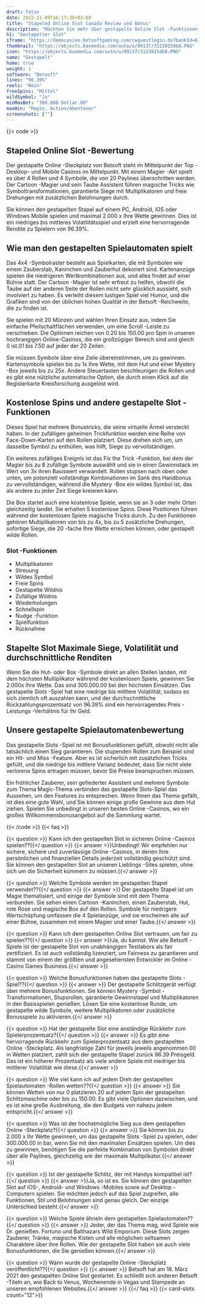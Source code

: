 ```yaml
---
draft: false
date: 2022-11-09T16:17:38+03:00
title: "Stapeled Online Slot Canada Review und Bonus"
description: "Möchten Sie mehr über gestapelte Online Slot -Funktionen und -auszahlungen erfahren? Unabhängig bewertet Slot -Spiele hier unabhängig!"
h1: "Gestapelter Slot"
iframe: "https://democasino.betsoftgaming.com/cwguestlogin.do?bankId=675&CDN=AUTO&gameId=840"
thumbnail: "https://objects.kaxmedia.com/auto/o/99137/3123815db8.PNG"
icon: "https://objects.kaxmedia.com/auto/o/99137/3123815db8.PNG"
name: "Gestapelt"
home: true
weight: 1
software: "Betsoft"
lines: "96.39%"
reels: "Nein"
freeSpins: "Mittel"
wildSymbol: "Ja"
minMaxBet: "300.000 Dollar.00"
maxWin: "Magie, Action/Abenteuer"
screenshots: [""]
---
```


{{< code >}}<h2>Stapeled Online Slot -Bewertung</h2><p>Der gestapelte Online -Steckplatz von Betsoft steht im Mittelpunkt der Top -Desktop- und Mobile Casinos im Mittelpunkt. Mit einem Magier -Akt spielt es über 4 Rollen und 4 Symbole, die von 20 Paylines überschritten werden. Der Cartoon -Magier und sein Taube Assistent führen magische Tricks wie Symboltransformationen, garantierte Siege mit Multiplikatoren und freie Drehungen mit zusätzlichen Belohnungen durch.</p><p>Sie können den gestapelten Stapel auf einem PC, Android, iOS oder Windows Mobile spielen und maximal 2.000 x Ihre Wette gewinnen. Dies ist ein niedriges bis mittleres Volatilitätsspiel und erzielt eine hervorragende Rendite zu Spielern von 96.39%.</p><h2>Wie man den gestapelten Spielautomaten spielt</h2><p>Das 4x4 -Symbolraster besteht aus Spielkarten, die mit Symbolen wie einem Zauberstab, Kaninchen und Zauberhut dekoriert sind. Kartenanzüge spielen die niedrigeren Wertkombinationen aus, und alles findet auf einer Bühne statt. Der Cartoon -Magier ist sehr erfreut zu helfen, obwohl die Taube auf der anderen Seite der Rollen nicht sehr glücklich aussieht, sich involviert zu haben. Es verleiht diesem lustigen Spiel viel Humor, und die Grafiken sind von der üblichen hohen Qualität in der Betsoft -Reichweite, die zu finden ist.</p><p>Sie spielen mit 20 Münzen und wählen Ihren Einsatz aus, indem Sie einfache Pfeilschaltflächen verwenden, um eine Scroll -Leiste zu verschieben. Die Optionen reichen von 0.20 bis 150.00 pro Spin in unseren hochrangigen Online-Casinos, die ein großzügiger Bereich sind und gleich 0 ist.01 bis 7.50 auf jeder der 20 Zeilen.</p><p>Sie müssen Symbole über eine Zeile übereinstimmen, um zu gewinnen. Kartensymbole spielen bis zu 1x Ihre Wette, mit dem Hut und einer Mystery -Box jeweils bis zu 25x. Andere Steuertasten beschleunigen die Rollen und es gibt eine nützliche automatische Option, die durch einen Klick auf die Registerkarte Kreisforschung ausgelöst wird.</p><h2>Kostenlose Spins und andere gestapelte Slot -Funktionen</h2><p>Dieses Spiel hat mehrere Bonustricks, die seine virtuelle Ärmel versteckt haben. In der zufälligen geheimen Trickfunktion werden eine Reihe von Face-Down-Karten auf den Rollen platziert. Diese drehen sich um, um dasselbe Symbol zu enthüllen, was hilft, Siege zu vervollständigen.</p><p>Ein weiteres zufälliges Ereignis ist das Fix the Trick -Funktion, bei dem der Magier bis zu 8 zufällige Symbole auswählt und sie in einen Gewinnstack im Wert von 3x ihren Basiswert verwandelt. Rollen stupsen nach oben oder unten, um potenziell vollständige Kombinationen im Sank des Handbonus zu vervollständigen, während die Mystery -Box ein wildes Symbol ist, das als andere zu jeder Zeit Siege kreieren kann.</p><p>Die Box startet auch eine kostenlose Spiele, wenn sie an 3 oder mehr Orten gleichzeitig landet. Sie erhalten 5 kostenlose Spins. Diese Positionen führen während der kostenlosen Spiele magische Tricks durch. Zu den Funktionen gehören Multiplikatoren von bis zu 4x, bis zu 5 zusätzliche Drehungen, sofortige Siege, die 20 -fache Ihre Wette erreichen können, oder gestapelt wilde Rollen.</p><h3>
Slot -Funktionen</h3><ul>
<li></span>
Multiplikatoren</li>
<li></span>
Streuung</li>
<li></span>
Wildes Symbol</li>
<li></span>
Freie Spins</li>
<li></span>
Gestapelte Wildnis</li>
<li></span>
Zufällige Wildnis</li>
<li></span>
Wiederholungen</li>
<li></span>
Schnellspin</li>
<li></span>
Nudge -Funktion</li>
<li></span>
Spielfunktion</li>
<li></span>
Rücknahme</li></ul><h2>Stapelte Slot Maximale Siege, Volatilität und durchschnittliche Renditen</h2><p>Wenn Sie die Hut- oder Box -Symbole direkt an allen Stellen landen, mit dem höchsten Multiplikator während der kostenlosen Spiele, gewinnen Sie 2.000x Ihre Wette. Das sind 300.000.00 bei den höchsten Einsätzen. Das gestapelte Slots -Spiel hat eine niedrige bis mittlere Volatilität, sodass es sich ziemlich oft auszahlen kann, und der durchschnittliche Rückzahlungsprozentsatz von 96.39% sind ein hervorragendes Preis -Leistungs -Verhältnis für Ihr Geld.</p><h2>Unsere gestapelte Spielautomatenbewertung</h2><p>Das gestapelte Slots -Spiel ist mit Bonusfunktionen gefüllt, obwohl nicht alle tatsächlich einen Sieg garantieren. Die stupenden Rollen zum Beispiel sind ein Hit- und Miss -Feature. Aber es ist sicherlich mit zusätzlichen Tricks gefüllt, und die niedrige bis mittlere Varianz bedeutet, dass Sie nicht viele verlorene Spins ertragen müssen, bevor Sie Preise beanspruchen müssen.</p><p>Ein fröhlicher Zauberer, sein gefiederter Assistent und mehrere Symbole zum Thema Magic-Thema verbinden das gestapelte Slots-Spiel das Aussehen, um den Features zu entsprechen. Wenn Ihnen das Thema gefällt, ist dies eine gute Wahl, und Sie können einige große Gewinne aus dem Hut ziehen. Spielen Sie unbedingt in unseren besten Online -Casinos, wo ein großes Willkommensbonusangebot auf die Sammlung wartet.</p>
{{< /code >}}
{{< faq >}}

{{< question >}} Kann ich den gestapelten Slot in sicheren Online -Casinos spielen??{{</ question >}}
{{< answer >}}Unbedingt! Wir empfehlen nur sichere, sichere und zuverlässige Online -Casinos, in denen Ihre persönlichen und finanziellen Details jederzeit vollständig geschützt sind. Sie können den gestapelten Slot an unseren Lieblings -Sites spielen, ohne sich um die Sicherheit kümmern zu müssen.{{</ answer >}}

{{< question >}} Welche Symbole werden im gestapelten Stapel verwendet??{{</ question >}}
{{< answer >}} Der gestapelte Stapel ist um Magie thematisiert, und einige der Symbole sind mit dem Thema verbunden. Sie sehen einen Cartoon -Kaninchen, einen Zauberstab, Hut, rote Rose und magische Box auf den Rollen. Symbole für niedrigere Wertschöpfung umfassen die 4 Spielanzüge, und sie erscheinen alle auf einer Bühne, zusammen mit einem Magier und einer Taube.{{</ answer >}}

{{< question >}} Kann ich dem gestapelten Online Slot vertrauen, um fair zu spielen??{{</ question >}}
{{< answer >}}Ja, du kannst. Wie alle Betsoft -Spiele ist der gestapelte Slot von unabhängigen Testlabors als fair zertifiziert. Es ist auch vollständig lizenziert, um Fairness zu garantieren und stammt von einem der größten und angesehensten Entwickler im Online -Casino Games Business.{{</ answer >}}

{{< question >}} Welche Bonusfunktionen haben das gestapelte Slots -Spiel??{{</ question >}}
{{< answer >}} Der gestapelte Schlitzgerät verfügt über mehrere Bonusfunktionen. Sie können Mystery -Symbol -Transformationen, Stupsrollen, garantierte Gewinnstapel und Multiplikatoren in den Basisspielen genießen. Lösen Sie eine kostenlose Runde, um gestapelte wilde Symbole, weitere Multiplikatoren oder zusätzliche Bonusspiele zu aktivieren.{{</ answer >}}

{{< question >}} Hat der gestapelte Slot eine anständige Rückkehr zum Spielerprozentsatz?{{</ question >}}
{{< answer >}} Es gibt eine hervorragende Rückkehr zum Spielerprozentsatz aus dem gestapelten Online -Steckplatz. Als langfristige Zahl für jeweils jeweils angenommen.00 in Wetten platziert, zahlt sich der gestapelte Stapel zurück 96.39 Preisgeld. Das ist ein höherer Prozentsatz als viele andere Spiele mit niedriger bis mittlerer Volatilität wie diese.{{</ answer >}}

{{< question >}} Wie viel kann ich auf jedem Dreh der gestapelten Spielautomaten -Rollen wetten??{{</ question >}}
{{< answer >}} Sie können Wetten von nur 0 platzieren.20 auf jedem Spin der gestapelten Schlitzmaschine oder bis zu 150.00. Es gibt viele Optionen dazwischen, und es ist eine große Ausbreitung, die den Budgets von nahezu jedem entspricht.{{</ answer >}}

{{< question >}} Was ist der höchstmögliche Sieg aus dem gestapelten Online -Steckplatz?{{</ question >}}
{{< answer >}} Sie können bis zu 2.000 x Ihr Wette gewinnen, um das gestapelte Slots -Spiel zu spielen, oder 300.000.00 in bar, wenn Sie mit den maximalen Einsätzen spielen. Um dies zu gewinnen, benötigen Sie die perfekte Kombination von Symbolen direkt über alle Paylines, gleichzeitig wie der maximale Multiplikator.{{</ answer >}}

{{< question >}} Ist der gestapelte Schlitz, der mit Handys kompatibel ist?{{</ question >}}
{{< answer >}}Ja, so ist es. Sie können den gestapelten Slot auf iOS-, Android- und Windows -Mobiles sowie auf Desktop -Computern spielen. Sie möchten jedoch auf das Spiel zugreifen, alle Funktionen, Stil und Belohnungen sind genau gleich. Der einzige Unterschied besteht.{{</ answer >}}

{{< question >}} Welche Spiele ähneln dem gestapelten Spielautomaten??{{</ question >}}
{{< answer >}} Jeder, der das Thema mag, wird Spiele wie Dr. genießen. Fortuno und Balthazars Wild Emporium. Diese Slots zeigen Zauberer, Tränke, magische Kisten und alle möglichen seltsamen Charaktere über ihre Rollen. Wie der gestapelte Slot haben sie auch viele Bonusfunktionen, die Sie genießen können.{{</ answer >}}

{{< question >}} Wann wurde der gestapelte Online -Steckplatz veröffentlicht??{{</ question >}}
{{< answer >}} Betsoft hat am 18. März 2021 den gestapelten Online Slot gestartet. Es schließt sich anderen Betsoft -Titeln an, wie Back to Venus, Wochenende in Vegas und Stampede an unseren empfohlenen Websites.{{</ answer >}}
{{</ faq >}}
{{< card-slots count="12">}}